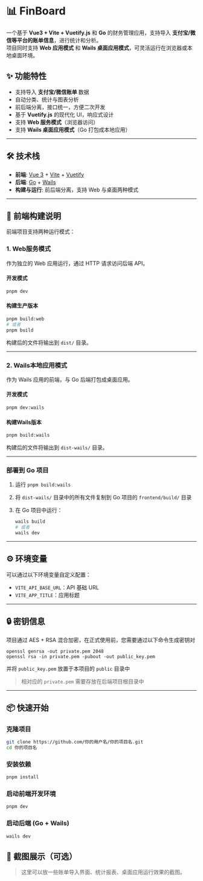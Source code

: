 # 📊 FinBoard

一个基于 **Vue3 + Vite + Vuetify.js** 和 **Go** 的财务管理应用，支持导入 **支付宝/微信等平台的账单信息**，进行统计和分析。  
项目同时支持 **Web 应用模式** 和 **Wails 桌面应用模式**，可灵活运行在浏览器或本地桌面环境。

## ✨ 功能特性

- 支持导入 **支付宝/微信账单** 数据
- 自动分类、统计与图表分析
- 前后端分离，接口统一，方便二次开发
- 基于 **Vuetify.js** 的现代化 UI，响应式设计
- 支持 **Web 服务模式**（浏览器访问）
- 支持 **Wails 桌面应用模式**（Go 打包成本地应用）

---

## 🛠 技术栈

- **前端**: [Vue 3](https://vuejs.org) + [Vite](https://vite.dev) + [Vuetify](https://vuetifyjs.com)
- **后端**: [Go](https://go.dev) + [Wails](https://wails.io)
- **构建与运行**: 前后端分离，支持 Web 与桌面两种模式

---

## 🚀 前端构建说明

前端项目支持两种运行模式：

### 1. Web服务模式

作为独立的 Web 应用运行，通过 HTTP 请求访问后端 API。

#### 开发模式

```bash
pnpm dev
```

#### 构建生产版本

```bash
pnpm build:web
# 或者
pnpm build
```

构建后的文件将输出到 `dist/` 目录。

---

### 2. Wails本地应用模式

作为 Wails 应用的前端，与 Go 后端打包成桌面应用。

#### 开发模式

```bash
pnpm dev:wails
```

#### 构建Wails版本

```bash
pnpm build:wails
```

构建后的文件将输出到 `dist-wails/` 目录。

---

### 部署到 Go 项目

1. 运行 `pnpm build:wails`​
2. 将 `dist-wails/` 目录中的所有文件复制到 Go 项目的 `frontend/build/` 目录
3. 在 Go 项目中运行：

    ```bash
    wails build
    # 或者
    wails dev
    ```

---

## ⚙️ 环境变量

可以通过以下环境变量自定义配置：

- ​`VITE_API_BASE_URL`：API 基础 URL
- ​`VITE_APP_TITLE`：应用标题

---

## 🔒 密钥信息

项目通过 AES + RSA 混合加密，在正式使用前，您需要通过以下命令生成密钥对

```
openssl genrsa -out private.pem 2048
openssl rsa -in private.pem -pubout -out public_key.pem
```

并将 `public_key.pem` 放置于本项目的 `public` 目录中

> 相对应的 `private.pem` 需要存放在后端项目根目录中

---

## 📦 快速开始

### 克隆项目

```bash
git clone https://github.com/你的用户名/你的项目名.git
cd 你的项目名
```

### 安装依赖

```bash
pnpm install
```

### 启动前端开发环境

```bash
pnpm dev
```

### 启动后端 (Go + Wails)

```bash
wails dev
```

## 📸 截图展示（可选）

> 这里可以放一些账单导入界面、统计报表、桌面应用运行效果的截图。
